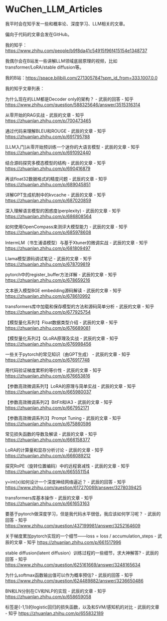# WuChen_LLM_Articles

我平时会在知乎发一些和概率论、深度学习、LLM相关的文章。

偏向于代码的文章会发在GitHub。

我的知乎：https://www.zhihu.com/people/b9f8da41c54915f96f415154e1348737

我偶尔会在B站发一些讲解LLM领域底层原理的视频，比如transformer/LoRA/stable diffusion等。

我的B站：https://space.bilibili.com/271305784?spm_id_from=333.1007.0.0

我的知乎文章列表：

为什么现在的LLM都是Decoder only的架构？ - 武辰的回答 - 知乎
https://www.zhihu.com/question/588325646/answer/3515316314

从零开始的RAG实战 - 武辰的文章 - 知乎
https://zhuanlan.zhihu.com/p/700473465

通过代码来理解BLEU和ROUGE - 武辰的文章 - 知乎
https://zhuanlan.zhihu.com/p/691795788

[LLM入门]从零开始预训练一个迷你的大语言模型 - 武辰的文章 - 知乎
https://zhuanlan.zhihu.com/p/691092440

结合源码探究多模态模型的结构 - 武辰的文章 - 知乎
https://zhuanlan.zhihu.com/p/690416879

再谈float32数据格式的精度问题 - 武辰的文章 - 知乎
https://zhuanlan.zhihu.com/p/689045851

详解GPT生成机制中的kvcache - 武辰的文章 - 知乎
https://zhuanlan.zhihu.com/p/687020859

深入理解语言模型的困惑度(perplexity) - 武辰的文章 - 知乎
https://zhuanlan.zhihu.com/p/686808564

如何使用OpenCompass来测评大模型能力 - 武辰的文章 - 知乎
https://zhuanlan.zhihu.com/p/685978608

IntermLM（书生浦语模型）与基于Xtuner的微调实战 - 武辰的文章 - 知乎
https://zhuanlan.zhihu.com/p/681809497

Llama模型源码调试笔记 - 武辰的文章 - 知乎
https://zhuanlan.zhihu.com/p/678709819

pytorch中的register_buffer方法详解 - 武辰的文章 - 知乎
https://zhuanlan.zhihu.com/p/678659216

文本嵌入模型BGE embedding源码解读 - 武辰的文章 - 知乎
https://zhuanlan.zhihu.com/p/678610992

transformers库中加载和保存模型的方法和源码简单分析 - 武辰的文章 - 知乎
https://zhuanlan.zhihu.com/p/677925754

【模型量化系列1】Float数据类型介绍 - 武辰的文章 - 知乎
https://zhuanlan.zhihu.com/p/676689081

【模型量化系列2】QLoRA原理及实战 - 武辰的文章 - 知乎
https://zhuanlan.zhihu.com/p/676998456

一些关于pytorch的常见知识（由GPT生成） - 武辰的文章 - 知乎
https://zhuanlan.zhihu.com/p/676917748

用代码验证梯度累积的等价性 - 武辰的文章 - 知乎
https://zhuanlan.zhihu.com/p/676653816

【参数高效微调系列1】LoRA的原理与简单实战 - 武辰的文章 - 知乎
https://zhuanlan.zhihu.com/p/665980037

【参数高效微调系列2】BitFit和IA3 - 武辰的文章 - 知乎
https://zhuanlan.zhihu.com/p/667952171

【参数高效微调系列3】Prompt Tuning - 武辰的文章 - 知乎
https://zhuanlan.zhihu.com/p/675860596

常见损失函数的导数及解读 - 武辰的文章 - 知乎
https://zhuanlan.zhihu.com/p/666158377

LoRA的计算量和显存分析讨论 - 武辰的文章 - 知乎
https://zhuanlan.zhihu.com/p/666089212

探究RoPE（旋转位置编码）中的远程衰减性 - 武辰的文章 - 知乎
https://zhuanlan.zhihu.com/p/665551154

y=int(x)如何设计一个深度神经网络逼近？ - 武辰的回答 - 知乎
https://www.zhihu.com/question/617270069/answer/3278039425

transformers库基本操作 - 武辰的文章 - 知乎
https://zhuanlan.zhihu.com/p/661653163

要基于pytorch做深度学习，但是我代码水平很低，我应该如何学习呢？ - 武辰的回答 - 知乎
https://www.zhihu.com/question/437199981/answer/3252164609

关于梯度累加pytorch实现的一个细节——loss = loss / accumulation_steps - 武辰的文章 - 知乎
https://zhuanlan.zhihu.com/p/661517996

stable diffusion(latent diffusion）训练过程的一些细节，求大神解答? - 武辰的回答 - 知乎
https://www.zhihu.com/question/625161669/answer/3248165634

为什么softmax函数输出值可以作为概率预估? - 武辰的回答 - 知乎
https://www.zhihu.com/question/624489882/answer/3236650486

BN和LN分别在CV和NLP的实现 - 武辰的文章 - 知乎
https://zhuanlan.zhihu.com/p/658659058

标签是{-1,1}的logistic回归的损失函数，以及和SVM/感知机的对比 - 武辰的文章 - 知乎
https://zhuanlan.zhihu.com/p/655832189

